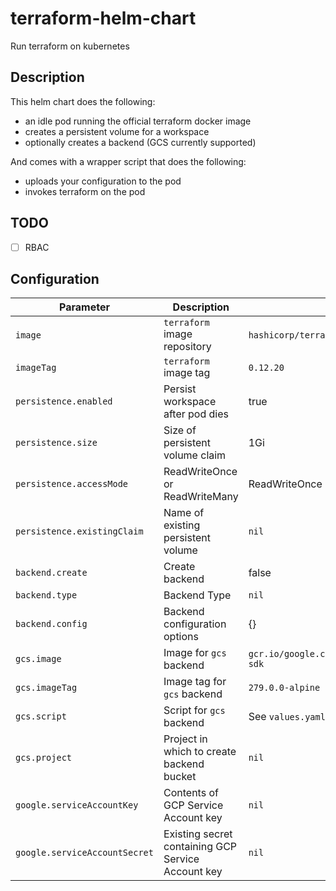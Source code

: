 # terraform-helm-chart
Run terraform on kubernetes

## Description

This helm chart does the following:

* an idle pod running the official terraform docker image
* creates a persistent volume for a workspace
* optionally creates a backend (GCS currently supported)

And comes with a wrapper script that does the following:

* uploads your configuration to the pod
* invokes terraform on the pod

## TODO

- [ ] RBAC

## Configuration

| Parameter | Description | Default |
|-|-|-|
| `image` | `terraform` image repository | `hashicorp/terraform` |
| `imageTag` | `terraform` image tag | `0.12.20` |
| `persistence.enabled` | Persist workspace after pod dies | true |
| `persistence.size` | Size of persistent volume claim | 1Gi |
| `persistence.accessMode` | ReadWriteOnce or ReadWriteMany | ReadWriteOnce |
| `persistence.existingClaim` | Name of existing persistent volume | `nil` |
| `backend.create` | Create backend | false |
| `backend.type` | Backend Type | `nil` |
| `backend.config` | Backend configuration options | {} |
| `gcs.image` | Image for `gcs` backend | `gcr.io/google.com/cloudsdktool/cloud-sdk` |
| `gcs.imageTag` | Image tag for `gcs` backend | `279.0.0-alpine` |
| `gcs.script` | Script for `gcs` backend | See `values.yaml` |
| `gcs.project` | Project in which to create backend bucket | `nil` |
| `google.serviceAccountKey` | Contents of GCP Service Account key |  `nil` |
| `google.serviceAccountSecret` | Existing secret containing GCP Service Account key |  `nil` |
